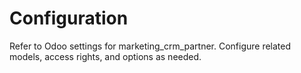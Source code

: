# Configuration

Refer to Odoo settings for marketing_crm_partner. Configure related models, access rights, and options as needed.
